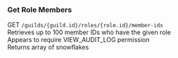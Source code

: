 ### Get Role Members

GET `/guilds/{guild.id}/roles/{role.id}/member-ids`  
Retrieves up to 100 member IDs who have the given role  
Appears to require VIEW_AUDIT_LOG permission  
Returns array of snowflakes
